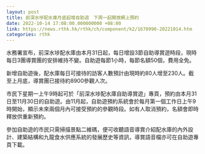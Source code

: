 ```yaml
---
layout: post
title: 前深水埗配水庫月底起增自助遊　下周一起開放網上預約
date: 2022-10-14 17:08:00.000000000 +08:00
link: https://news.rthk.hk/rthk/ch/component/k2/1670990-20221014.htm
categories: rthk
---
```


水務署宣布，前深水埗配水庫由本月31日起，每日增設3節自助導賞遊時段，現時每日3團導賞團的安排維持不變。自助遊每節1小時，每節名額50個，費用全免。

新增自助遊後，配水庫每日可接待的訪客人數預計由現時約80人增至230人。截至上月底，導賞團已接待約8900參觀人次。

市民下星期一上午9時起可於「前深水埗配水庫自助導賞遊」專頁，預約由本月31日至11月30日的自助遊。由11月起，自助遊預約系統會於每月第一個工作日上午9時開始，顯示未來兩個月內可接受預約的參觀時段。如有人取消預約，名額會即時釋放供重新預約。 

參加自助遊的市民只需掃描景點二維碼，便可收聽語音導賞介紹配水庫的內外設計、建築結構和九龍食水供應系統的發展歷史等資訊，導賞語音檔亦可在自助遊專頁下載。

